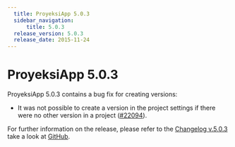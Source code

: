 ```yaml
---
  title: ProyeksiApp 5.0.3
  sidebar_navigation:
      title: 5.0.3
  release_version: 5.0.3
  release_date: 2015-11-24
---
```



# ProyeksiApp 5.0.3

ProyeksiApp 5.0.3 contains a bug fix for creating versions:

  - It was not possible to create a version in the project settings if
    there were no other version in a project
    ([\#22094](https://community.openproject.org/work_packages/22094)).

For further information on the release, please refer to the [Changelog
v.5.0.3](https://community.openproject.org/versions/782) take a look at
[GitHub](https://github.com/opf/openproject/tree/v5.0.3).



